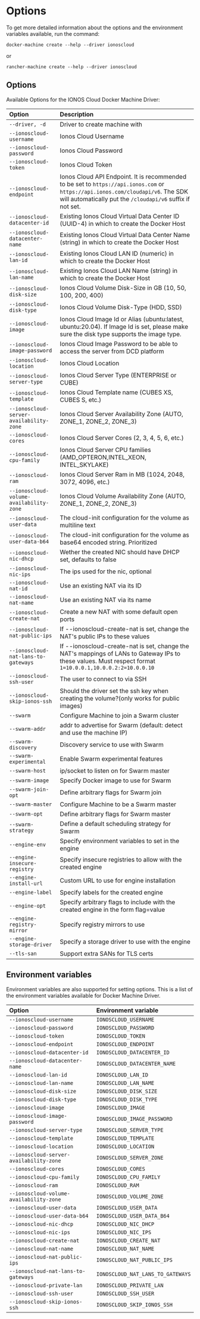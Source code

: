 # Options

To get more detailed information about the options and the environment variables available, run the command:

```text
docker-machine create --help --driver ionoscloud
```

or

```text
rancher-machine create --help --driver ionoscloud
```

## Options

Available Options for the IONOS Cloud Docker Machine Driver:

| Option                                  | Description                                                                                                                                                                                   |
|:----------------------------------------|:----------------------------------------------------------------------------------------------------------------------------------------------------------------------------------------------|
| `--driver, -d`                          | Driver to create machine with                                                                                                                                                                 |
| `--ionoscloud-username`                 | Ionos Cloud Username                                                                                                                                                                          |
| `--ionoscloud-password`                 | Ionos Cloud Password                                                                                                                                                                          |
| `--ionoscloud-token`                    | Ionos Cloud Token                                                                                                                                                                             |
| `--ionoscloud-endpoint`                 | Ionos Cloud API Endpoint. It is recommended to be set to `https://api.ionos.com` or `https://api.ionos.com/cloudapi/v6`. The SDK will automatically put the `/cloudapi/v6` suffix if not set. |
| `--ionoscloud-datacenter-id`            | Existing Ionos Cloud Virtual Data Center ID (UUID-4) in which to create the Docker Host                                                                                                       |
| `--ionoscloud-datacenter-name`          | Existing Ionos Cloud Virtual Data Center Name (string) in which to create the Docker Host                                                                                                     |
| `--ionoscloud-lan-id`                   | Existing Ionos Cloud LAN ID (numeric) in which to create the Docker Host                                                                                                                      |
| `--ionoscloud-lan-name`                 | Existing Ionos Cloud LAN Name (string) in which to create the Docker Host                                                                                                                     |
| `--ionoscloud-disk-size`                | Ionos Cloud Volume Disk-Size in GB \(10, 50, 100, 200, 400\)                                                                                                                                  |
| `--ionoscloud-disk-type`                | Ionos Cloud Volume Disk-Type \(HDD, SSD\)                                                                                                                                                     |
| `--ionoscloud-image`                    | Ionos Cloud Image Id or Alias \(ubuntu:latest, ubuntu:20.04\). If Image Id is set, please make sure the disk type supports the image type.                                                    |
| `--ionoscloud-image-password`           | Ionos Cloud Image Password to be able to access the server from DCD platform                                                                                                                  |
| `--ionoscloud-location`                 | Ionos Cloud Location                                                                                                                                                                          |
| `--ionoscloud-server-type`              | Ionos Cloud Server Type (ENTERPRISE or CUBE)                                                                                                                                                  |
| `--ionoscloud-template`                 | Ionos Cloud Template name (CUBES XS, CUBES S, etc.)                                                                                                                                           |
| `--ionoscloud-server-availability-zone` | Ionos Cloud Server Availability Zone \(AUTO, ZONE\_1, ZONE\_2, ZONE\_3\)                                                                                                                      |
| `--ionoscloud-cores`                    | Ionos Cloud Server Cores \(2, 3, 4, 5, 6, etc.\)                                                                                                                                              |
| `--ionoscloud-cpu-family`               | Ionos Cloud Server CPU families \(AMD\_OPTERON,INTEL\_XEON, INTEL\_SKYLAKE\)                                                                                                                  |
| `--ionoscloud-ram`                      | Ionos Cloud Server Ram in MB \(1024, 2048, 3072, 4096, etc.\)                                                                                                                                 |
| `--ionoscloud-volume-availability-zone` | Ionos Cloud Volume Availability Zone \(AUTO, ZONE\_1, ZONE\_2, ZONE\_3\)                                                                                                                      |
| `--ionoscloud-user-data`                | The cloud-init configuration for the volume as multiline text                                                                                                                                 |
| `--ionoscloud-user-data-b64`            | The cloud-init configuration for the volume as base64 encoded string. Prioritized                                                                                                             |
| `--ionoscloud-nic-dhcp`                 | Wether the created NIC should have DHCP set, defaults to false |
| `--ionoscloud-nic-ips`                  | The ips used for the nic, optional                                                                                                                                                            |
| `--ionoscloud-nat-id`                   | Use an existing NAT via its ID                                                                                                                                                                |
| `--ionoscloud-nat-name`                 | Use an existing NAT via its name                                                                                                                                                              |
| `--ionoscloud-create-nat`               | Create a new NAT with some default open ports                                                                                                                                                 |
| `--ionoscloud-nat-public-ips`           | If --ionoscloud-create-nat is set, change the NAT's public IPs to these values                                                                                                                |
| `--ionoscloud-nat-lans-to-gateways`     | If --ionoscloud-create-nat is set, change the NAT's mappings of LANs to Gateway IPs to these values. Must respect format `1=10.0.0.1,10.0.0.2:2=10.0.0.10`                                    |
| `--ionoscloud-ssh-user`                 | The user to connect to via SSH                                                                                                                                                                |
| `--ionoscloud-skip-ionos-ssh`                 | Should the driver set the ssh key when creating the volume?(only works for public images)                                                                                                                                                                |
| `--swarm`                               | Configure Machine to join a Swarm cluster                                                                                                                                                     |
| `--swarm-addr`                          | addr to advertise for Swarm \(default: detect and use the machine IP\)                                                                                                                        |
| `--swarm-discovery`                     | Discovery service to use with Swarm                                                                                                                                                           |
| `--swarm-experimental`                  | Enable Swarm experimental features                                                                                                                                                            |
| `--swarm-host`                          | ip/socket to listen on for Swarm master                                                                                                                                                       |
| `--swarm-image`                         | Specify Docker image to use for Swarm                                                                                                                                                         |
| `--swarm-join-opt`                      | Define arbitrary flags for Swarm join                                                                                                                                                         |
| `--swarm-master`                        | Configure Machine to be a Swarm master                                                                                                                                                        |
| `--swarm-opt`                           | Define arbitrary flags for Swarm master                                                                                                                                                       |
| `--swarm-strategy`                      | Define a default scheduling strategy for Swarm                                                                                                                                                |
| `--engine-env`                          | Specify environment variables to set in the engine                                                                                                                                            |
| `--engine-insecure-registry`            | Specify insecure registries to allow with the created engine                                                                                                                                  |
| `--engine-install-url`                  | Custom URL to use for engine installation                                                                                                                                                     |
| `--engine-label`                        | Specify labels for the created engine                                                                                                                                                         |
| `--engine-opt`                          | Specify arbitrary flags to include with the created engine in the form flag=value                                                                                                             |
| `--engine-registry-mirror`              | Specify registry mirrors to use                                                                                                                                                               |
| `--engine-storage-driver`               | Specify a storage driver to use with the engine                                                                                                                                               |
| `--tls-san`                             | Support extra SANs for TLS certs                                                                                                                                                              |

## Environment variables

Environment variables are also supported for setting options. This is a list of the environment variables available for Docker Machine Driver.

| Option                                  | Environment variable              |
|:----------------------------------------|:----------------------------------|
| `--ionoscloud-username`                 | `IONOSCLOUD_USERNAME`             |
| `--ionoscloud-password`                 | `IONOSCLOUD_PASSWORD`             |
| `--ionoscloud-token`                    | `IONOSCLOUD_TOKEN`                |
| `--ionoscloud-endpoint`                 | `IONOSCLOUD_ENDPOINT`             |
| `--ionoscloud-datacenter-id`            | `IONOSCLOUD_DATACENTER_ID`        |
| `--ionoscloud-datacenter-name`          | `IONOSCLOUD_DATACENTER_NAME`      |
| `--ionoscloud-lan-id`                   | `IONOSCLOUD_LAN_ID`               |
| `--ionoscloud-lan-name`                 | `IONOSCLOUD_LAN_NAME`             |
| `--ionoscloud-disk-size`                | `IONOSCLOUD_DISK_SIZE`            |
| `--ionoscloud-disk-type`                | `IONOSCLOUD_DISK_TYPE`            |
| `--ionoscloud-image`                    | `IONOSCLOUD_IMAGE`                |
| `--ionoscloud-image-password`           | `IONOSCLOUD_IMAGE_PASSWORD`       |
| `--ionoscloud-server-type`              | `IONOSCLOUD_SERVER_TYPE`          |
| `--ionoscloud-template`                 | `IONOSCLOUD_TEMPLATE`             |
| `--ionoscloud-location`                 | `IONOSCLOUD_LOCATION`             |
| `--ionoscloud-server-availability-zone` | `IONOSCLOUD_SERVER_ZONE`          |
| `--ionoscloud-cores`                    | `IONOSCLOUD_CORES`                |
| `--ionoscloud-cpu-family`               | `IONOSCLOUD_CPU_FAMILY`           |
| `--ionoscloud-ram`                      | `IONOSCLOUD_RAM`                  |
| `--ionoscloud-volume-availability-zone` | `IONOSCLOUD_VOLUME_ZONE`          |
| `--ionoscloud-user-data`                | `IONOSCLOUD_USER_DATA`            |
| `--ionoscloud-user-data-b64`            | `IONOSCLOUD_USER_DATA_B64`        |
| `--ionoscloud-nic-dhcp`                 | `IONOSCLOUD_NIC_DHCP`             |
| `--ionoscloud-nic-ips`                  | `IONOSCLOUD_NIC_IPS`              |
| `--ionoscloud-create-nat`               | `IONOSCLOUD_CREATE_NAT`           |
| `--ionoscloud-nat-name`                 | `IONOSCLOUD_NAT_NAME`             |
| `--ionoscloud-nat-public-ips`           | `IONOSCLOUD_NAT_PUBLIC_IPS`       |
| `--ionoscloud-nat-lans-to-gateways`     | `IONOSCLOUD_NAT_LANS_TO_GATEWAYS` |
| `--ionoscloud-private-lan`              | `IONOSCLOUD_PRIVATE_LAN`          |
| `--ionoscloud-ssh-user`                 | `IONOSCLOUD_SSH_USER`             |
| `--ionoscloud-skip-ionos-ssh`           | `IONOSCLOUD_SKIP_IONOS_SSH`       |
